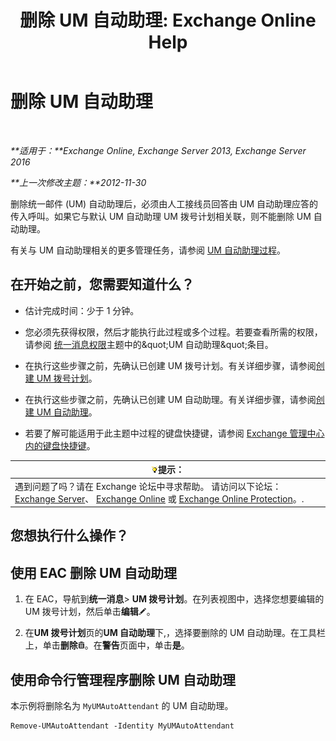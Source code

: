 ﻿---
title: '删除 UM 自动助理: Exchange Online Help'
TOCTitle: 删除 UM 自动助理
ms:assetid: 92846bbc-e6b9-45fc-8702-ef5c92eeb08f
ms:mtpsurl: https://technet.microsoft.com/zh-cn/library/Bb123780(v=EXCHG.150)
ms:contentKeyID: 50491033
ms.date: 05/23/2018
mtps_version: v=EXCHG.150
ms.translationtype: MT
---

# 删除 UM 自动助理

 

_**适用于：**Exchange Online, Exchange Server 2013, Exchange Server 2016_

_**上一次修改主题：**2012-11-30_

删除统一邮件 (UM) 自动助理后，必须由人工接线员回答由 UM 自动助理应答的传入呼叫。如果它与默认 UM 自动助理 UM 拨号计划相关联，则不能删除 UM 自动助理。

有关与 UM 自动助理相关的更多管理任务，请参阅 [UM 自动助理过程](um-auto-attendant-procedures-exchange-2013-help.md)。

## 在开始之前，您需要知道什么？

  - 估计完成时间：少于 1 分钟。

  - 您必须先获得权限，然后才能执行此过程或多个过程。若要查看所需的权限，请参阅 [统一消息权限](unified-messaging-permissions-exchange-2013-help.md)主题中的\&quot;UM 自动助理\&quot;条目。

  - 在执行这些步骤之前，先确认已创建 UM 拨号计划。有关详细步骤，请参阅[创建 UM 拨号计划](create-a-um-dial-plan-exchange-2013-help.md)。

  - 在执行这些步骤之前，先确认已创建 UM 自动助理。有关详细步骤，请参阅[创建 UM 自动助理](create-a-um-auto-attendant-exchange-2013-help.md)。

  - 若要了解可能适用于此主题中过程的键盘快捷键，请参阅 [Exchange 管理中心内的键盘快捷键](keyboard-shortcuts-in-the-exchange-admin-center-exchange-online-protection-help.md)。

<table>
<thead>
<tr class="header">
<th><img src="images/Bb124558.tip(EXCHG.150).gif" title="提示" alt="提示" />提示：</th>
</tr>
</thead>
<tbody>
<tr class="odd">
<td>遇到问题了吗？请在 Exchange 论坛中寻求帮助。 请访问以下论坛：<a href="https://go.microsoft.com/fwlink/p/?linkid=60612">Exchange Server</a>、 <a href="https://go.microsoft.com/fwlink/p/?linkid=267542">Exchange Online</a> 或 <a href="https://go.microsoft.com/fwlink/p/?linkid=285351">Exchange Online Protection</a>。.</td>
</tr>
</tbody>
</table>


## 您想执行什么操作？

## 使用 EAC 删除 UM 自动助理

1.  在 EAC，导航到**统一消息**\> **UM 拨号计划**。在列表视图中，选择您想要编辑的 UM 拨号计划，然后单击**编辑**![编辑图标](images/Bb124582.6f53ccb2-1f13-4c02-bea0-30690e6ea71d(EXCHG.150).gif "编辑图标")。

2.  在**UM 拨号计划**页的**UM 自动助理**下,，选择要删除的 UM 自动助理。在工具栏上，单击**删除**![删除图标](images/JJ657511.14f639f6-61e8-4418-bbfb-0db14de9d2f5(EXCHG.150).gif "删除图标")。在**警告**页面中，单击**是**。

## 使用命令行管理程序删除 UM 自动助理

本示例将删除名为 `MyUMAutoAttendant` 的 UM 自动助理。

    Remove-UMAutoAttendant -Identity MyUMAutoAttendant

